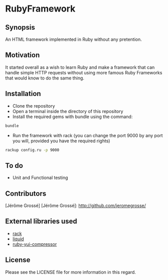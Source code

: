 RubyFramework
=============

## Synopsis

An HTML framework implemented in Ruby without any pretention.

## Motivation

It started overall as a wish to learn Ruby and make a framework that can handle simple HTTP requests without using more famous Ruby Frameworks that would know to do the same thing.

## Installation

- Clone the repository
- Open a terminal inside the directory of this repository
- Install the required gems with bundle using the command:
```Bash
bundle
```
- Run the framework with rack (you can change the port 9000 by any port you will, provided you have the required rights)
```Bash
rackup config.ru -p 9000
```

## To do
- Unit and Functional testing

## Contributors

[Jérôme Grossé]
[Jérôme Grossé]: http://github.com/jeromegrosse/

## External libraries used

* [rack](https://github.com/rack/rack)
* [liquid](https://github.com/Shopify/liquid)
* [ruby-yui-compressor](https://github.com/sstephenson/ruby-yui-compressor)


## License

Please see the LICENSE file for more information in this regard.


